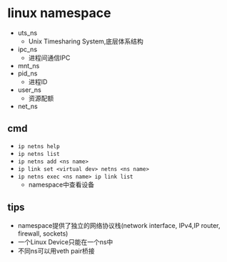 # linux namespace

+ uts_ns
    + Unix Timesharing System,底层体系结构
+ ipc_ns
    + 进程间通信IPC
+ mnt_ns
+ pid_ns
    + 进程ID
+ user_ns
    + 资源配额
+ net_ns

## cmd
+ `ip netns help`
+ `ip netns list`
+ `ip netns add <ns name>`
+ `ip link set <virtual dev> netns <ns name>`
+ `ip netns exec <ns name> ip link list`
    + namespace中查看设备
## tips
+ namespace提供了独立的网络协议栈(network interface, IPv4,IP router, firewall, sockets)
+ 一个Linux Device只能在一个ns中
+ 不同ns可以用veth pair桥接